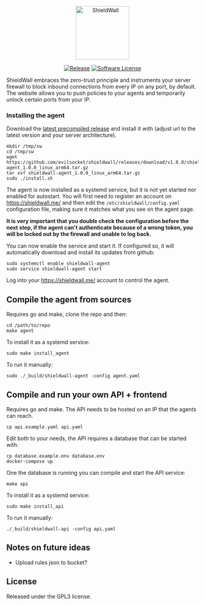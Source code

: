 <p align="center">
  <img alt="ShieldWall" src="https://shieldwall.me/logo.png" height="140" />
  <p align="center">
    <a href="https://github.com/evilsocket/shieldwall/releases/latest"><img alt="Release" src="https://img.shields.io/github/release/evilsocket/shieldwall.svg?style=flat-square"></a>
    <a href="https://github.com/evilsocket/shieldwall/blob/master/LICENSE.md"><img alt="Software License" src="https://img.shields.io/badge/license-GPL3-brightgreen.svg?style=flat-square"></a>
  </p>
</p>

ShieldWall embraces the zero-trust principle and instruments your server firewall to block inbound connections from every IP on any port, by default. The website allows you to push policies to your agents and temporarily unlock certain ports from your IP.

### Installing the agent

Download the [latest precompiled release](https://github.com/evilsocket/shieldwall/releases/latest) and install it 
with (adjust url to the latest version and your server architecture).

    mkdir /tmp/sw
    cd /tmp/sw
    wget https://github.com/evilsocket/shieldwall/releases/download/v1.0.0/shieldwall-agent_1.0.0_linux_arm64.tar.gz
    tar xvf shieldwall-agent_1.0.0_linux_arm64.tar.gz
    sudo ./install.sh

The agent is now installed as a systemd service, but it is not yet started nor enabled for autostart. You will first 
need to register an account on https://shieldwall.me/ and then edit the `/etc/shieldwall/config.yaml` configuration 
file, making sure it matches what you see on the agent page.

**It is very important that you double check the configuration before the next step, if the agent can't authenticate 
because of a wrong token, you will be locked out by the firewall and unable to log back.** 

You can now enable the service and start it. If configured so, it will automatically download and install its updates 
from github:

    sudo systemctl enable shieldwall-agent
    sudo service shieldwall-agent start    

Log into your https://shieldwall.me/ account to control the agent.

## Compile the agent from sources

Requires go and make, clone the repo and then:
    
    cd /path/to/repo
    make agent

To install it as a systemd service:

    sudo make install_agent

To run it manually:

    sudo ./_build/shieldwall-agent -config agent.yaml

## Compile and run your own API + frontend

Requires go and make. The API needs to be hosted on an IP that the agents can reach.

    cp api.example.yaml api.yaml

Edit both to your needs, the API requires a database that can be started with:

    cp database.example.env database.env
    docker-compose up

One the database is running you can compile and start the API service:

    make api

To install it as a systemd service:

    sudo make install_api

To run it manually:

    ./_build/shieldwall-api -config api.yaml

## Notes on future ideas

* Upload rules json to bucket?

## License

Released under the GPL3 license.